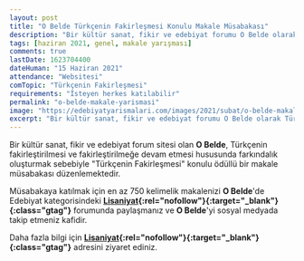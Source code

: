```yaml
---
layout: post
title: "O Belde Türkçenin Fakirleşmesi Konulu Makale Müsabakası"
description: "Bir kültür sanat, fikir ve edebiyat forumu O Belde olarak Türkçenin fakirleştirilmesi ve fakirleştirilmeğe devam etmesi hususunda farkındalık oluşturmak sebebiyle bir makale müsabakası düzenlemekteyiz."
tags: [haziran 2021, genel, makale yarışması]
comments: true
lastDate: 1623704400 
dateHuman: "15 Haziran 2021"
attendance: "Websitesi"
comTopic: "Türkçenin Fakirleşmesi"
requirements: "İsteyen herkes katılabilir"
permalink: "o-belde-makale-yarismasi"
image: "https://edebiyatyarismalari.com/images/2021/subat/o-belde-makale-yarismasi.jpg"
excerpt: "Bir kültür sanat, fikir ve edebiyat forumu O Belde olarak Türkçenin fakirleştirilmesi ve fakirleştirilmeğe devam etmesi hususunda farkındalık oluşturmak sebebiyle bir makale müsabakası düzenlemekteyiz."
---
```


Bir kültür sanat, fikir ve edebiyat forum sitesi olan **O Belde**, Türkçenin fakirleştirilmesi ve fakirleştirilmeğe devam etmesi hususunda farkındalık oluşturmak sebebiyle "Türkçenin Fakirleşmesi" konulu ödüllü bir makale müsabakası düzenlemektedir.

 Müsabakaya katılmak için en az 750 kelimelik makalenizi **O Belde**'de Edebiyat kategorisindeki **[Lisaniyat](https://obelde.com/viewforum.php?f=8?ref=edebiyatyarismalari.com){:rel="nofollow"}{:target="_blank"}{:class="gtag"}** forumunda paylaşmanız ve **O Belde**'yi sosyal medyada takip etmeniz kafidir.

 Daha fazla bilgi için **[Lisaniyat](https://obelde.com?ref=edebiyatyarismalari.com){:rel="nofollow"}{:target="_blank"}{:class="gtag"}** adresini ziyaret ediniz. 